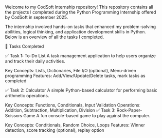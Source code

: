 Welcome to my CodSoft Internship repository! This repository contains all the projects I completed during the Python Programming Internship offered by CodSoft in september 2025.

The internship involved hands-on tasks that enhanced my problem-solving abilities, logical thinking, and application development skills in Python. Below is an overview of all the tasks I completed.

📝 Tasks Completed

✅ Task 1: To-Do List A task management application to help users organize and track their daily activities.

Key Concepts: Lists, Dictionaries, File I/O (optional), Menu-driven programming Features: Add/View/Update/Delete tasks, mark tasks as completed

✅ Task 2: Calculator A simple Python-based calculator for performing basic arithmetic operations.

Key Concepts: Functions, Conditionals, Input Validation Operations: Addition, Subtraction, Multiplication, Division
✅ Task 3: Rock-Paper-Scissors Game A fun console-based game to play against the computer.

Key Concepts: Conditionals, Random Choice, Loops Features: Winner detection, score tracking (optional), replay option
